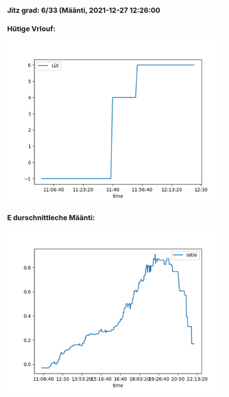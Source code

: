 ### Jitz grad: 6/33 (Määnti, 2021-12-27 12:26:00

### Hütige Vrlouf:
![Graph](Today.png)

### E durschnittleche Määnti:
![Graph](Määnti.png)